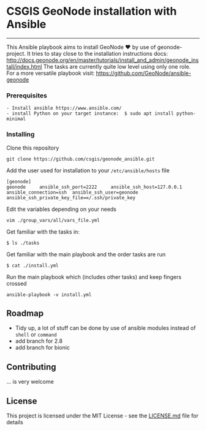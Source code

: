 
# CSGIS GeoNode installation with Ansible
---
This Ansible playbook aims to install GeoNode :hearts: by use of geonode-project. 
It tries to stay close to the installation instructions docs: http://docs.geonode.org/en/master/tutorials/install_and_admin/geonode_install/index.html
The tasks are currently quite low level using only one role. For a more versatile playbook visit: 
https://github.com/GeoNode/ansible-geonode

### Prerequisites
```
- Install ansible https://www.ansible.com/
- install Python on your target instance:  $ sudo apt install python-minimal
```

### Installing

Clone this repository

```
git clone https://github.com/csgis/geonode_ansible.git
```

Add the user used for installation to your `/etc/ansible/hosts` file

```
[geonode]
geonode     ansible_ssh_port=2222     ansible_ssh_host=127.0.0.1 ansible_connection=ssh  ansible_ssh_user=geonode ansible_ssh_private_key_file=∞/.ssh/private_key
```

Edit the variables depending on your needs
```
vim ./group_vars/all/vars_file.yml
```
Get familiar with the tasks in:
```
$ ls ./tasks
```
Get familiar with the main playbook and the order tasks are run
```
$ cat ./install.yml
```
Run the main playbook which (includes other tasks) and keep fingers crossed
```
ansible-playbook -v install.yml
```

## Roadmap
- Tidy up, a lot of stuff can be done by use of ansible modules instead of `shell` or `command`
- add branch for 2.8
- add branch for bionic


## Contributing
... is very welcome

## License
This project is licensed under the MIT License - see the [LICENSE.md](LICENSE.md) file for details
